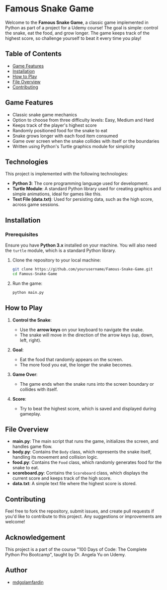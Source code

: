 # Famous Snake Game

Welcome to the **Famous Snake Game**, a classic game implemented in Python as part of a project for a Udemy course! The goal is simple: control the snake, eat the food, and grow longer. The game keeps track of the highest score, so challenge yourself to beat it every time you play!

## Table of Contents

- [Game Features](#game-features)
- [Installation](#installation)
- [How to Play](#how-to-play)
- [File Overview](#file-overview)
- [Contributing](#contributing)

## Game Features

- Classic snake game mechanics
- Option to choose from three difficulty levels: Easy, Medium and Hard
- Keeps track of the player's highest score
- Randomly positioned food for the snake to eat
- Snake grows longer with each food item consumed
- Game over screen when the snake collides with itself or the boundaries
- Written using Python's Turtle graphics module for simplicity

## Technologies
This project is implemented with the following technologies:

- **Python 3**: The core programming language used for development.
- **Turtle Module**: A standard Python library used for creating graphics and simple animations, ideal for games like this.
- **Text File (data.txt)**: Used for persisting data, such as the high score, across game sessions.


## Installation

### Prerequisites

Ensure you have **Python 3.x** installed on your machine. You will also need the `turtle` module, which is a standard Python library.

1. Clone the repository to your local machine:

    ```bash
    git clone https://github.com/yourusername/Famous-Snake-Game.git
    cd Famous-Snake-Game
    ```

2. Run the game:

    ```bash
    python main.py
    ```

## How to Play

1. **Control the Snake**: 
   - Use the **arrow keys** on your keyboard to navigate the snake.
   - The snake will move in the direction of the arrow keys (up, down, left, right).

2. **Goal**:
   - Eat the food that randomly appears on the screen.
   - The more food you eat, the longer the snake becomes.

3. **Game Over**:
   - The game ends when the snake runs into the screen boundary or collides with itself.

4. **Score**:
   - Try to beat the highest score, which is saved and displayed during gameplay.

## File Overview

- **main.py**: The main script that runs the game, initializes the screen, and handles game flow.
- **body.py**: Contains the `Body` class, which represents the snake itself, handling its movement and collision logic.
- **food.py**: Contains the `Food` class, which randomly generates food for the snake to eat.
- **scoreboard.py**: Contains the `Scoreboard` class, which displays the current score and keeps track of the high score.
- **data.txt**: A simple text file where the highest score is stored.

## Contributing

Feel free to fork the repository, submit issues, and create pull requests if you'd like to contribute to this project. Any suggestions or improvements are welcome!

## Acknowledgement
This project is a part of the course "100 Days of Code: The Complete Python Pro Bootcamp", taught by Dr. Angela Yu on Udemy.

## Author
- [mdgolamfardin](https://github.com/mdgolamfardin)
